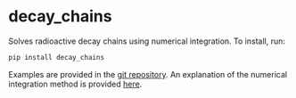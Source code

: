# decay_chains

Solves radioactive decay chains using numerical integration. To install, run:
```bash
pip install decay_chains
```

Examples are provided in the [git
repository](https://gitlab.com/JCTree/decay_chains). An explanation of the
numerical integration method is provided [here](jctree.gitlab.io/decay-chain).
